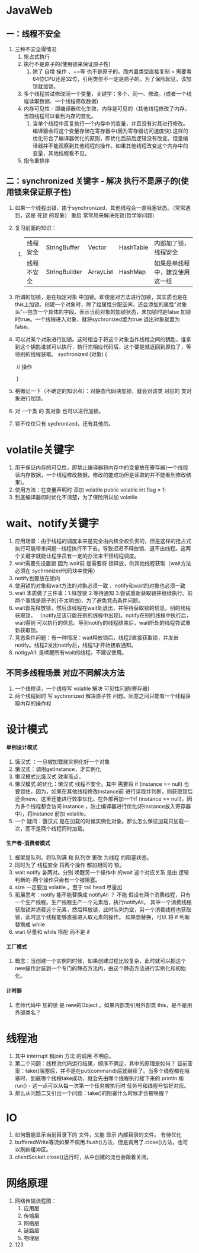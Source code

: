 # JavaWeb

## 一：线程不安全

1. 三种不安全得情况
   1. 抢占式执行
   2. 执行不是原子的(使用锁来保证原子性)
      1. 除了 自增 操作 、+=等 也不是原子的。而内置类型直接复制 = 需要看 64位CPU还是32位，引用类型不一定是原子的。为了保险起见，该加锁就加锁。
   3. 多个线程尝试修改同一个变量，关键字：多个、同一、修改。(或者一个线程读取数据、一个线程修改数据)
   4. 内存可见性 - 即编译器优化生效，内存是可见的（其他线程修改了内存，当前线程可以看到内存的变化。
      1. 当单个线程中反复执行一个内存中的变量，并且没有对其进行修改。编译器会将这个变量存储在寄存器中(因为寄存器访问速度快).这样的优化符合了编译器优化的原则，即优化后前后逻辑没有改变。但是编译器并不能观察到其他线程的操作。如果其他线程改变这个内存中的变量，其他线程看不见。
   5. 指令重排序



## 二：synchronized 关键字 - 解决 执行不是原子的(使用锁来保证原子性)

1. 如果一个线程出错，由于synchronized，其他线程会一直阻塞状态。（常常遇到，这是 死锁 的现象）
   重启 常常用来解决死锁(哲学家问题)

2. 复习前面的知识：

   1. |            |               |           |           |                                |
      | ---------- | ------------- | --------- | --------- | ------------------------------ |
      | 线程安全   | StringBuffer  | Vector    | HashTable | 内部加了锁，线程安全           |
      | 线程不安全 | StringBuilder | ArrayList | HashMap   | 如果是单线程中，建议使用这一组 |

3. 所谓的加锁，是在指定对象 中加锁。即使是对方法进行加锁，其实质也是在this上加锁。创建一个对象时，除了给属性分配空间，还会添加的属性"对象头"--包含一个具体的字段。表示当前对象的加锁状态，未加锁时是false 加锁时true。一个线程进入对象，就将sychronized置为true 退出对象就置为false。

4. 可以对某个对象进行加锁。这时相当于将这个对象当作线程之间的钥匙，谁拿到这个钥匙谁就可以执行，执行完相应代码后，这个要是就返回到原位了，等待别的线程获取。
        sychronized (对象) {

   ​		// 操作

   ​	}

5. 稍微记一下（不确定的知识点）：对静态代码块加锁，就会对该类 对应的 类对象进行加锁。

6. 对 一个类 的 类对象 也可以进行加锁。

7. 锁不仅仅只有 sychronized，还有其他的。

# volatile关键字

1. 用于保证内存的可见性，即禁止编译器将内存中的变量放在寄存器(一个线程读内存数据，一个线程修改数据，修改的能成功但是读取的并不能看到修改结果)。
2. 使用方法：在变量声明时 添加 volatile  public volatile int flag = 1;
3. 到底编译器何时优化不清楚，为了保险所以加 volatile

# wait、notify关键字

1. 应用场景：由于线程的调度本来是完全由内核全权负责的，但是这样的抢占式执行可能带来问题--线程执行不下去，导致迟迟不释放锁、退不出线程。这两个关键字就能让程序员有一定的办法来干预线程调度。
2. wait需要先设置锁  因为 wait前 是需要将 锁释放，供其他线程获取（wait方法必须在 sychronized代码块中使用）
3. notify也要放在锁内
4. 使用锁的对象和wait方法的对象必须一致  、notify和wait的对象也必须一致
5. wait 本质做了三件事：1.释放锁 2.等待通知 3.尝试重新获取锁并继续执行。前两个事情是原子的(不太明白)，为了避免竞态条件问题。
6. wait首先释放锁，然后该线程在wait处退出，并等待获取锁的信息。别的线程获取锁，
   （notify应该只能在别的线程中出现)。notify在别的线程中执行后，wait得到
   可以执行的信息。等到notify的线程结束后，wait所处的线程尝试重新获取锁。
7. 竞态条件问题：有一种情况：wait释放锁后，线程2直接获取锁，并发出notify。线程2发出notify后，线程1才开始接收通知。
8. notigyAll: 是唤醒所有wait的线程。不建议使用。



## 不同多线程场景 对应不同解决方法

1. 一个线程读，一个线程写   volatile 解决 可见性问题(寄存器)
2. 两个线程同时 写  sychronized   解决原子性 问题。同意之间只能有一个线程获取内存的操作权



# 设计模式

#### 单例设计模式

1. 饿汉式 ：一旦被加载就实例化好一个对象
2. 懒汉式：调用getInstance，才实例化
3. 懒汉模式比饿汉式 效率高点。
2. 懒汉模式 的优化：懒汉式 线程不安全。其中 需要将  if (instance == null) 也要锁住。因为，如果在其他线程修改instance前 进行读取并判断，则获取锁后还会new。这里还能进行效率优化。在外部再加一个if (instance == null)。因为多个线程都会访问 instance ，防止编译器进行优化(将instance放入寄存器中)，将instance 前加 volatile。
5. 一个 疑问：饿汉式 是在加载的时候实例化对象。那么怎么保证加载只加载一次，而不是两个线程同时加载。

#### 生产者-消费者模式

1. 框架是队列。将队列满 和 队列空 更改 为线程 的阻塞状态。
2. 同时为了 线程安全 将两个操作 都加相同的 锁。
3. wait notify 各两对。分别 唤醒另一个操作中 的wait  这个对应关系 是由 逻辑判断的-两个操作只会有一个被阻塞。
4. size 一定要加 volatile 。至于 tail head 尽量加
5. 拓展思考：notify 能不能替换成 notifyAll  ？ 不能 假设有两个消费线程，只有一个生产线程。生产线程生产一个元素后，执行notifyAll。 其中一个消费线程获取锁并消费这个元素，然后释放锁，此时队列为空，另一个消费线程也获取锁，此时这个线程能够直接进入取元素的操作。 如果想替换，可以 将 if 判断 替换成 while
6. wait 尽量和 while 搭配  而不是 if

#### 工厂模式

1. 概念：当创建一个实例的时候，如果创建过程比较复杂，此时就可以把这个new操作封装到一个专门的静态方法内，由这个静态方法进行实例化和初始化。



#### 计时器

1. 老师代码中 加的锁 是 new的Object 。如果内部类引用外部类 this，是不是用 外部类名？



# 线程池

1. 其中 interrupt 和join  方法 的调用 不明白。
2. 第二个问题：线程池代码运行结果，顺序不确定，其中的原理是如何？
   目前答案：take()阻塞后，并不是在put(command)后就继续了。当多个线程都在阻塞时，到底哪个线程take成功，就会先由哪个线程执行接下来的 println 和 run() - 这一点可以从每一次第一个任务被执行时 任务号和线程号恰好对应。
3. 那么从问题二又引出一个问题：take()的阻塞什么时候才会被唤醒？

# IO

1. 如何既能显示当前目录下的 文件，又能 显示 内部目录的文件。 有待优化
2. bufferedWrite等流如果不调用.flush()方法，但是调用了.close()方法，也可以刷新缓冲区。
3. clientSocket.close()运行时，从中创建的流也会跟着关闭。

# 网络原理

1. 网络传输流程图：
   1. 应用层  
   2. 传输层
   3. 网络层
   4. 链路层
   5. 物理层
2. 123

